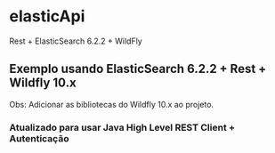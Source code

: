 # elasticApi
Rest + ElasticSearch 6.2.2 + WildFly


## Exemplo usando ElasticSearch 6.2.2 + Rest + Wildfly 10.x
Obs:
Adicionar as bibliotecas do Wildfly 10.x ao projeto.

### Atualizado para usar Java High Level REST Client + Autenticação
